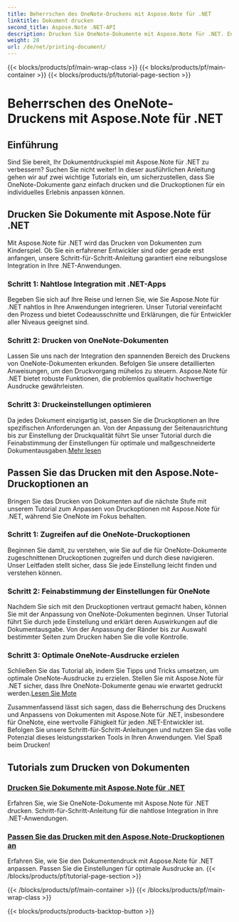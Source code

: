 ```yaml
---
title: Beherrschen des OneNote-Druckens mit Aspose.Note für .NET
linktitle: Dokument drucken
second_title: Aspose.Note .NET-API
description: Drucken Sie OneNote-Dokumente mit Aspose.Note für .NET. Entdecken Sie die nahtlose Integration in .NET-Apps, passen Sie Druckoptionen an und nutzen Sie die Leistungsfähigkeit des Dokumentendrucks.
weight: 28
url: /de/net/printing-document/
---
```


{{< blocks/products/pf/main-wrap-class >}}
{{< blocks/products/pf/main-container >}}
{{< blocks/products/pf/tutorial-page-section >}}

# Beherrschen des OneNote-Druckens mit Aspose.Note für .NET

## Einführung

Sind Sie bereit, Ihr Dokumentdruckspiel mit Aspose.Note für .NET zu verbessern? Suchen Sie nicht weiter! In dieser ausführlichen Anleitung gehen wir auf zwei wichtige Tutorials ein, um sicherzustellen, dass Sie OneNote-Dokumente ganz einfach drucken und die Druckoptionen für ein individuelles Erlebnis anpassen können.

## Drucken Sie Dokumente mit Aspose.Note für .NET

Mit Aspose.Note für .NET wird das Drucken von Dokumenten zum Kinderspiel. Ob Sie ein erfahrener Entwickler sind oder gerade erst anfangen, unsere Schritt-für-Schritt-Anleitung garantiert eine reibungslose Integration in Ihre .NET-Anwendungen.

### Schritt 1: Nahtlose Integration mit .NET-Apps

Begeben Sie sich auf Ihre Reise und lernen Sie, wie Sie Aspose.Note für .NET nahtlos in Ihre Anwendungen integrieren. Unser Tutorial vereinfacht den Prozess und bietet Codeausschnitte und Erklärungen, die für Entwickler aller Niveaus geeignet sind.

### Schritt 2: Drucken von OneNote-Dokumenten

Lassen Sie uns nach der Integration den spannenden Bereich des Druckens von OneNote-Dokumenten erkunden. Befolgen Sie unsere detaillierten Anweisungen, um den Druckvorgang mühelos zu steuern. Aspose.Note für .NET bietet robuste Funktionen, die problemlos qualitativ hochwertige Ausdrucke gewährleisten.

### Schritt 3: Druckeinstellungen optimieren

Da jedes Dokument einzigartig ist, passen Sie die Druckoptionen an Ihre spezifischen Anforderungen an. Von der Anpassung der Seitenausrichtung bis zur Einstellung der Druckqualität führt Sie unser Tutorial durch die Feinabstimmung der Einstellungen für optimale und maßgeschneiderte Dokumentausgaben.[Mehr lesen](./print-documents/)

## Passen Sie das Drucken mit den Aspose.Note-Druckoptionen an

Bringen Sie das Drucken von Dokumenten auf die nächste Stufe mit unserem Tutorial zum Anpassen von Druckoptionen mit Aspose.Note für .NET, während Sie OneNote im Fokus behalten.

### Schritt 1: Zugreifen auf die OneNote-Druckoptionen

Beginnen Sie damit, zu verstehen, wie Sie auf die für OneNote-Dokumente zugeschnittenen Druckoptionen zugreifen und durch diese navigieren. Unser Leitfaden stellt sicher, dass Sie jede Einstellung leicht finden und verstehen können.

### Schritt 2: Feinabstimmung der Einstellungen für OneNote

Nachdem Sie sich mit den Druckoptionen vertraut gemacht haben, können Sie mit der Anpassung von OneNote-Dokumenten beginnen. Unser Tutorial führt Sie durch jede Einstellung und erklärt deren Auswirkungen auf die Dokumentausgabe. Von der Anpassung der Ränder bis zur Auswahl bestimmter Seiten zum Drucken haben Sie die volle Kontrolle.

### Schritt 3: Optimale OneNote-Ausdrucke erzielen

 Schließen Sie das Tutorial ab, indem Sie Tipps und Tricks umsetzen, um optimale OneNote-Ausdrucke zu erzielen. Stellen Sie mit Aspose.Note für .NET sicher, dass Ihre OneNote-Dokumente genau wie erwartet gedruckt werden.[Lesen Sie Mote](./customize-printing-options/)

Zusammenfassend lässt sich sagen, dass die Beherrschung des Druckens und Anpassens von Dokumenten mit Aspose.Note für .NET, insbesondere für OneNote, eine wertvolle Fähigkeit für jeden .NET-Entwickler ist. Befolgen Sie unsere Schritt-für-Schritt-Anleitungen und nutzen Sie das volle Potenzial dieses leistungsstarken Tools in Ihren Anwendungen. Viel Spaß beim Drucken!
## Tutorials zum Drucken von Dokumenten
### [Drucken Sie Dokumente mit Aspose.Note für .NET](./print-documents/)
Erfahren Sie, wie Sie OneNote-Dokumente mit Aspose.Note für .NET drucken. Schritt-für-Schritt-Anleitung für die nahtlose Integration in Ihre .NET-Anwendungen.
### [Passen Sie das Drucken mit den Aspose.Note-Druckoptionen an](./customize-printing-options/)
Erfahren Sie, wie Sie den Dokumentendruck mit Aspose.Note für .NET anpassen. Passen Sie die Einstellungen für optimale Ausdrucke an.
{{< /blocks/products/pf/tutorial-page-section >}}

{{< /blocks/products/pf/main-container >}}
{{< /blocks/products/pf/main-wrap-class >}}

{{< blocks/products/products-backtop-button >}}
